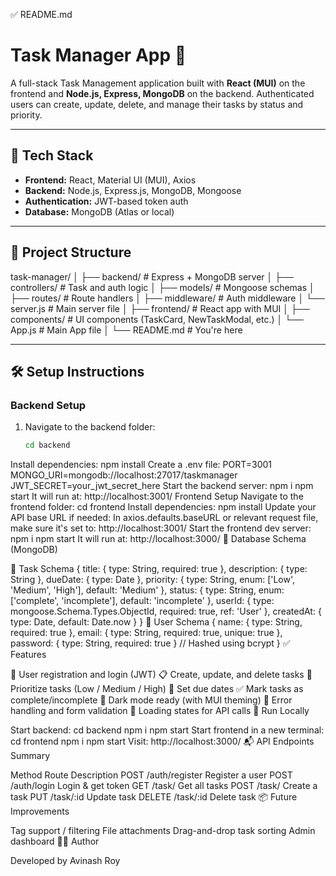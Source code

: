 ✅ README.md
# Task Manager App 📝

A full-stack Task Management application built with **React (MUI)** on the frontend and **Node.js, Express, MongoDB** on the backend. Authenticated users can create, update, delete, and manage their tasks by status and priority.

---

## 🚀 Tech Stack

- **Frontend:** React, Material UI (MUI), Axios
- **Backend:** Node.js, Express.js, MongoDB, Mongoose
- **Authentication:** JWT-based token auth
- **Database:** MongoDB (Atlas or local)

---

## 📁 Project Structure

task-manager/
│
├── backend/ # Express + MongoDB server
│ ├── controllers/ # Task and auth logic
│ ├── models/ # Mongoose schemas
│ ├── routes/ # Route handlers
│ ├── middleware/ # Auth middleware
│ └── server.js # Main server file
│
├── frontend/ # React app with MUI
│ ├── components/ # UI components (TaskCard, NewTaskModal, etc.)
│ └── App.js # Main App file
│
└── README.md # You're here


---

## 🛠️ Setup Instructions

### Backend Setup

1. Navigate to the backend folder:
   ```bash
   cd backend
Install dependencies:
npm install
Create a .env file:
PORT=3001
MONGO_URI=mongodb://localhost:27017/taskmanager
JWT_SECRET=your_jwt_secret_here
Start the backend server:
npm i
npm start
It will run at: http://localhost:3001/
Frontend Setup
Navigate to the frontend folder:
cd frontend
Install dependencies:
npm install
Update your API base URL if needed:
In axios.defaults.baseURL or relevant request file, make sure it's set to:
http://localhost:3001/
Start the frontend dev server:
npm i
npm start
It will run at: http://localhost:3000/
💾 Database Schema (MongoDB)

🧾 Task Schema
{
  title: { type: String, required: true },
  description: { type: String },
  dueDate: { type: Date },
  priority: { type: String, enum: ['Low', 'Medium', 'High'], default: 'Medium' },
  status: { type: String, enum: ['complete', 'incomplete'], default: 'incomplete' },
  userId: { type: mongoose.Schema.Types.ObjectId, required: true, ref: 'User' },
  createdAt: { type: Date, default: Date.now }
}
👤 User Schema
{
  name: { type: String, required: true },
  email: { type: String, required: true, unique: true },
  password: { type: String, required: true } // Hashed using bcrypt
}
✅ Features

🔐 User registration and login (JWT)
📋 Create, update, and delete tasks
📌 Prioritize tasks (Low / Medium / High)
📅 Set due dates
✅ Mark tasks as complete/incomplete
🌙 Dark mode ready (with MUI theming)
🧼 Error handling and form validation
🔄 Loading states for API calls
🧪 Run Locally

Start backend:
cd backend
 npm i
npm start
Start frontend in a new terminal:
cd frontend
 npm i
npm start
Visit: http://localhost:3000/
📬 API Endpoints Summary

Method	Route	Description
POST	/auth/register	Register a user
POST	/auth/login	Login & get token
GET	/task/	Get all tasks
POST	/task/	Create a task
PUT	/task/:id	Update task
DELETE	/task/:id	Delete task
📦 Future Improvements

Tag support / filtering
File attachments
Drag-and-drop task sorting
Admin dashboard
🧑‍💻 Author

Developed by Avinash Roy
